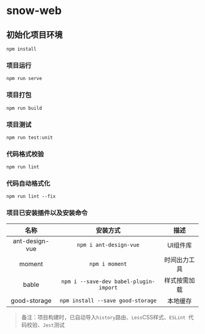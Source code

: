 # snow-web

## 初始化项目环境
```
npm install
```

### 项目运行
```
npm run serve
```

### 项目打包
```
npm run build
```

### 项目测试
```
npm run test:unit
```

### 代码格式校验
```
npm run lint
```

### 代码自动格式化
```
npm run lint --fix
```


### 项目已安装插件以及安装命令

|      名称      |                安装方式                |     描述     |
| :------------: | :------------------------------------: | :----------: |
| ant-design-vue |         `npm i ant-design-vue`         |   UI组件库   |
|     moment     |             `npm i moment`             | 时间出力工具 |
|     bable      | `npm i --save-dev babel-plugin-import` | 样式按需加载 |
|  good-storage  |   `npm install --save good-storage`    |   本地缓存   |

> 备注：项目构建时，已自动导入`history`路由、`Less`CSS样式、`ESLint `代码校验、`Jest`测试
